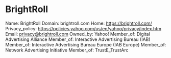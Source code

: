 
# BrightRoll

Name: BrightRoll
Domain: brightroll.com
Home: https://brightroll.com/
Privacy_policy: https://policies.yahoo.com/us/en/yahoo/privacy/index.htm
Email: privacy@brightroll.com
Owned_by: Yahoo!
Member_of: Digital Advertising Alliance
Member_of: Interactive Advertising Bureau (IAB)
Member_of: Interactive Advertising Bureau Europe (IAB Europe)
Member_of: Network Advertising Initiative
Member_of: TrustE_TrustArc
